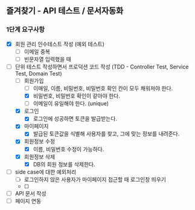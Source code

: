 ## 즐겨찾기 - API 테스트 / 문서자동화

### 1단계 요구사항
- [x] 회원 관리 인수테스트 작성
    (예외 테스트)
    - [ ] 이메일 중복
    - [ ] 빈문자열 입력했을 때
- [ ] 단위 테스트 작성하면서 프로덕션 코드 작성 (TDD - Controller Test, Service Test, Domain Test)
    - [ ] 회원가입
        - [ ] 이매일, 이름, 비밀번호, 비밀번호 확인 칸이 모두 채워져야 한다.
        - [x] 비밀번호, 비밀번호 확인이 같아야 한다.
        - [ ] 이메일이 유일해야 한다. (unique)
    - [x] 로그인
        - [x] 로그인에 성공하면 토큰을 발급받는다.
    - [x] 마이페이지
        - [x] 발급된 토큰값을 식별해 사용자를 찾고, 그에 맞는 정보를 내려준다.
    - [x] 회원정보 수정
        - [x] 이름, 비밀번호 수정이 가능하다.
    - [x] 회원정보 삭제
        - [x] DB의 회원 정보를 삭제한다.
- [ ] side case에 대한 예외처리
    - [ ] 로그인하지 않은 사용자가 마이페이지 접근할 때 로그인창 띄우기
    - [ ] 
- [ ] API 문서 작성
- [ ] 페이지 연동
